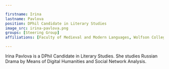 ```yaml
---

firstname: Irina
lastname: Pavlova
position: DPhil Candidate in Literary Studies
image_src: irina-pavlova.png
groups: [Steering Group]
affiliations: [Faculty of Medieval and Modern Languages, Wolfson College]

---
```


Irina Pavlova is a DPhil Candidate in Literary Studies. She studies
Russian Drama by Means of Digital Humanities and Social Network
Analysis.
